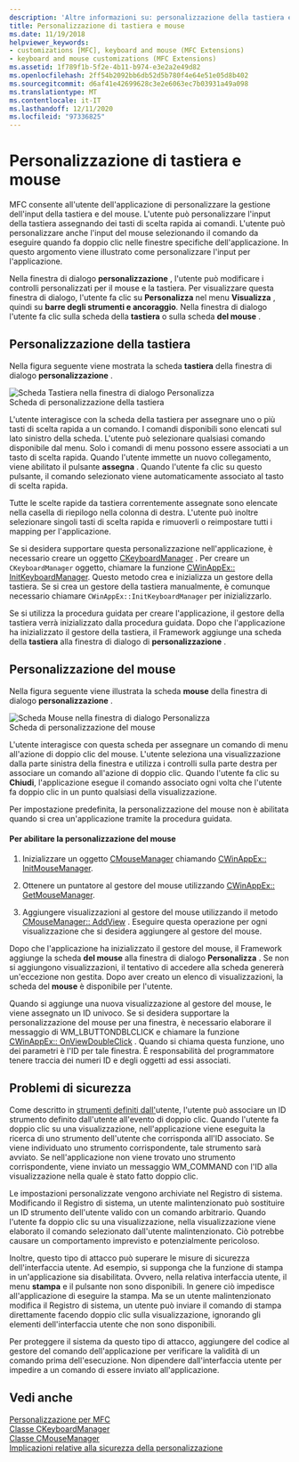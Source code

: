 ```yaml
---
description: 'Altre informazioni su: personalizzazione della tastiera e del mouse'
title: Personalizzazione di tastiera e mouse
ms.date: 11/19/2018
helpviewer_keywords:
- customizations [MFC], keyboard and mouse (MFC Extensions)
- keyboard and mouse customizations (MFC Extensions)
ms.assetid: 1f789f1b-5f2e-4b11-b974-e3e2a2e49d82
ms.openlocfilehash: 2ff54b2092bb6db52d5b780f4e64e51e05d8b402
ms.sourcegitcommit: d6af41e42699628c3e2e6063ec7b03931a49a098
ms.translationtype: MT
ms.contentlocale: it-IT
ms.lasthandoff: 12/11/2020
ms.locfileid: "97336825"
---
```

# <a name="keyboard-and-mouse-customization"></a>Personalizzazione di tastiera e mouse

MFC consente all'utente dell'applicazione di personalizzare la gestione dell'input della tastiera e del mouse. L'utente può personalizzare l'input della tastiera assegnando dei tasti di scelta rapida ai comandi. L'utente può personalizzare anche l'input del mouse selezionando il comando da eseguire quando fa doppio clic nelle finestre specifiche dell'applicazione. In questo argomento viene illustrato come personalizzare l'input per l'applicazione.

Nella finestra di dialogo **personalizzazione** , l'utente può modificare i controlli personalizzati per il mouse e la tastiera. Per visualizzare questa finestra di dialogo, l'utente fa clic su **Personalizza** nel menu **Visualizza** , quindi su **barre degli strumenti e ancoraggio**. Nella finestra di dialogo l'utente fa clic sulla scheda della **tastiera** o sulla scheda **del mouse** .

## <a name="keyboard-customization"></a>Personalizzazione della tastiera

Nella figura seguente viene mostrata la scheda **tastiera** della finestra di dialogo **personalizzazione** .

![Scheda Tastiera nella finestra di dialogo Personalizza](../mfc/media/mfcnextkeyboardtab.png "Scheda Tastiera nella finestra di dialogo Personalizza") <br/>
Scheda di personalizzazione della tastiera

L'utente interagisce con la scheda della tastiera per assegnare uno o più tasti di scelta rapida a un comando. I comandi disponibili sono elencati sul lato sinistro della scheda. L'utente può selezionare qualsiasi comando disponibile dal menu. Solo i comandi di menu possono essere associati a un tasto di scelta rapida. Quando l'utente immette un nuovo collegamento, viene abilitato il pulsante **assegna** . Quando l'utente fa clic su questo pulsante, il comando selezionato viene automaticamente associato al tasto di scelta rapida.

Tutte le scelte rapide da tastiera correntemente assegnate sono elencate nella casella di riepilogo nella colonna di destra. L'utente può inoltre selezionare singoli tasti di scelta rapida e rimuoverli o reimpostare tutti i mapping per l'applicazione.

Se si desidera supportare questa personalizzazione nell'applicazione, è necessario creare un oggetto [CKeyboardManager](reference/ckeyboardmanager-class.md) . Per creare un `CKeyboardManager` oggetto, chiamare la funzione [CWinAppEx:: InitKeyboardManager](reference/cwinappex-class.md#initkeyboardmanager). Questo metodo crea e inizializza un gestore della tastiera. Se si crea un gestore della tastiera manualmente, è comunque necessario chiamare `CWinAppEx::InitKeyboardManager` per inizializzarlo.

Se si utilizza la procedura guidata per creare l'applicazione, il gestore della tastiera verrà inizializzato dalla procedura guidata. Dopo che l'applicazione ha inizializzato il gestore della tastiera, il Framework aggiunge una scheda della **tastiera** alla finestra di dialogo di **personalizzazione** .

## <a name="mouse-customization"></a>Personalizzazione del mouse

Nella figura seguente viene illustrata la scheda **mouse** della finestra di dialogo **personalizzazione** .

![Scheda Mouse nella finestra di dialogo Personalizza](../mfc/media/mfcnextmousetab.png "Scheda Mouse nella finestra di dialogo Personalizza") <br/>
Scheda di personalizzazione del mouse

L'utente interagisce con questa scheda per assegnare un comando di menu all'azione di doppio clic del mouse. L'utente seleziona una visualizzazione dalla parte sinistra della finestra e utilizza i controlli sulla parte destra per associare un comando all'azione di doppio clic. Quando l'utente fa clic su **Chiudi**, l'applicazione esegue il comando associato ogni volta che l'utente fa doppio clic in un punto qualsiasi della visualizzazione.

Per impostazione predefinita, la personalizzazione del mouse non è abilitata quando si crea un'applicazione tramite la procedura guidata.

#### <a name="to-enable-mouse-customization"></a>Per abilitare la personalizzazione del mouse

1. Inizializzare un oggetto [CMouseManager](reference/cmousemanager-class.md) chiamando [CWinAppEx:: InitMouseManager](reference/cwinappex-class.md#initmousemanager).

1. Ottenere un puntatore al gestore del mouse utilizzando [CWinAppEx:: GetMouseManager](reference/cwinappex-class.md#getmousemanager).

1. Aggiungere visualizzazioni al gestore del mouse utilizzando il metodo [CMouseManager:: AddView](reference/cmousemanager-class.md#addview) . Eseguire questa operazione per ogni visualizzazione che si desidera aggiungere al gestore del mouse.

Dopo che l'applicazione ha inizializzato il gestore del mouse, il Framework aggiunge la scheda **del mouse** alla finestra di dialogo **Personalizza** . Se non si aggiungono visualizzazioni, il tentativo di accedere alla scheda genererà un'eccezione non gestita. Dopo aver creato un elenco di visualizzazioni, la scheda del **mouse** è disponibile per l'utente.

Quando si aggiunge una nuova visualizzazione al gestore del mouse, le viene assegnato un ID univoco. Se si desidera supportare la personalizzazione del mouse per una finestra, è necessario elaborare il messaggio di WM_LBUTTONDBLCLICK e chiamare la funzione [CWinAppEx:: OnViewDoubleClick](reference/cwinappex-class.md#onviewdoubleclick) . Quando si chiama questa funzione, uno dei parametri è l'ID per tale finestra. È responsabilità del programmatore tenere traccia dei numeri ID e degli oggetti ad essi associati.

## <a name="security-concerns"></a>Problemi di sicurezza

Come descritto in [strumenti definiti dall'](user-defined-tools.md)utente, l'utente può associare un ID strumento definito dall'utente all'evento di doppio clic. Quando l'utente fa doppio clic su una visualizzazione, nell'applicazione viene eseguita la ricerca di uno strumento dell'utente che corrisponda all'ID associato. Se viene individuato uno strumento corrispondente, tale strumento sarà avviato. Se nell'applicazione non viene trovato uno strumento corrispondente, viene inviato un messaggio WM_COMMAND con l'ID alla visualizzazione nella quale è stato fatto doppio clic.

Le impostazioni personalizzate vengono archiviate nel Registro di sistema. Modificando il Registro di sistema, un utente malintenzionato può sostituire un ID strumento dell'utente valido con un comando arbitrario. Quando l'utente fa doppio clic su una visualizzazione, nella visualizzazione viene elaborato il comando selezionato dall'utente malintenzionato. Ciò potrebbe causare un comportamento imprevisto e potenzialmente pericoloso.

Inoltre, questo tipo di attacco può superare le misure di sicurezza dell'interfaccia utente. Ad esempio, si supponga che la funzione di stampa in un'applicazione sia disabilitata. Ovvero, nella relativa interfaccia utente, il menu **stampa** e il pulsante non sono disponibili. In genere ciò impedisce all'applicazione di eseguire la stampa. Ma se un utente malintenzionato modifica il Registro di sistema, un utente può inviare il comando di stampa direttamente facendo doppio clic sulla visualizzazione, ignorando gli elementi dell'interfaccia utente che non sono disponibili.

Per proteggere il sistema da questo tipo di attacco, aggiungere del codice al gestore del comando dell'applicazione per verificare la validità di un comando prima dell'esecuzione. Non dipendere dall'interfaccia utente per impedire a un comando di essere inviato all'applicazione.

## <a name="see-also"></a>Vedi anche

[Personalizzazione per MFC](customization-for-mfc.md)<br/>
[Classe CKeyboardManager](reference/ckeyboardmanager-class.md)<br/>
[Classe CMouseManager](reference/cmousemanager-class.md)<br/>
[Implicazioni relative alla sicurezza della personalizzazione](security-implications-of-customization.md)

